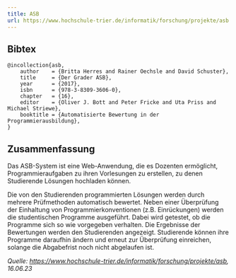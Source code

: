 ```yaml
---
title: ASB
url: https://www.hochschule-trier.de/informatik/forschung/projekte/asb
---
```


## Bibtex

```
@incollection{asb,
    author    = {Britta Herres and Rainer Oechsle and David Schuster},
    title     = {Der Grader ASB},
    year      = {2017},
    isbn      = {978-3-8309-3606-0},
    chapter   = {16},
    editor    = {Oliver J. Bott and Peter Fricke and Uta Priss and Michael Striewe},
    booktitle = {Automatisierte Bewertung in der Programmierausbildung},
}
```

## Zusammenfassung

Das ASB-System ist eine Web-Anwendung, die es Dozenten ermöglicht, Programmieraufgaben zu ihren Vorlesungen zu erstellen, zu denen Studierende Lösungen hochladen können.

Die von den Studierenden programmierten Lösungen werden durch mehrere Prüfmethoden automatisch bewertet. Neben einer Überprüfung der Einhaltung von Programmierkonventionen (z.B. Einrückungen) werden die studentischen Programme ausgeführt. Dabei wird getestet, ob die Programme sich so wie vorgegeben verhalten. Die Ergebnisse der Bewertungen werden den Studierenden angezeigt. Studierende können ihre Programme daraufhin ändern und erneut zur Überprüfung einreichen, solange die Abgabefrist noch nicht abgelaufen ist.

*Quelle: https://www.hochschule-trier.de/informatik/forschung/projekte/asb, 16.06.23*
